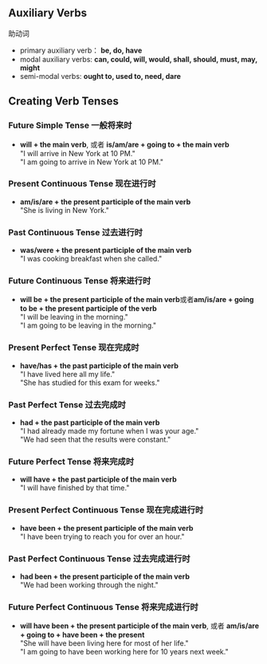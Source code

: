 ## Auxiliary Verbs
助动词
*  primary auxiliary verb： **be, do, have**
* modal auxiliary verbs: **can, could, will, would, shall, should, must, may, might**
* semi-modal verbs: **ought to, used to, need, dare**

## Creating Verb Tenses 
### Future Simple Tense 一般将来时
* **will + the main verb**, 或者 **is/am/are + going to + the main verb**  
"I will arrive in New York at 10 PM."  
"I am going to arrive in New York at 10 PM."

### Present Continuous Tense 现在进行时
* **am/is/are + the present participle of the main verb**   
"She is living in New York."  

### Past Continuous Tense 过去进行时
* **was/were + the present participle of the main verb**  
"I was cooking breakfast when she called."  

### Future Continuous Tense 将来进行时
* **will be + the present participle of the main verb**或者**am/is/are + going to be + the present participle of the verb**  
"I will be leaving in the morning."  
"I am going to be leaving in the morning."  

### Present Perfect Tense 现在完成时
* **have/has + the past participle of the main verb**  
"I have lived here all my life."  
"She has studied for this exam for weeks."

### Past Perfect Tense 过去完成时
* **had + the past participle of the main verb**  
"I had already made my fortune when I was your age."    
"We had seen that the results were constant."

### Future Perfect Tense 将来完成时
* **will have + the past participle of the main verb**  
"I will have finished by that time."    

### Present Perfect Continuous Tense 现在完成进行时
* **have been + the present participle of the main verb**  
"I have been trying to reach you for over an hour."   

### Past Perfect Continuous Tense 过去完成进行时
* **had been + the present participle of the main verb**  
"We had been working through the night."    

### Future Perfect Continuous Tense 将来完成进行时
* **will have been + the present participle of the main verb**, 或者 **am/is/are + going to + have been + the present**  
"She will have been living here for most of her life."    
"I am going to have been working here for 10 years next week."